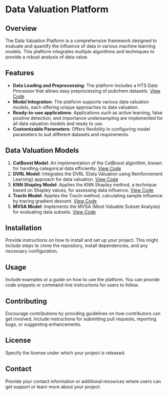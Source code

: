 # Data Valuation Platform

## Overview
The Data Valuation Platform is a comprehensive framework designed to evaluate and quantify the influence of data in various machine learning models. This platform integrates multiple algorithms and techniques to provide a robust analysis of data value.

## Features
- **Data Loading and Preprocessing**: The platform includes a HTS Data Processor that allows easy preprocessing of pubchem datasets. [View Code](https://github.com/JoshuaHesse/DataValuationPlatform/blob/master/DataValuationPlatform/models/preprocessor.py)
- **Model Integration**: The platform supports various data valuation models, each offering unique approaches to data valuation.
- **Ready-to-use applications**: Applications such as active learning, false positive detection, and importance undersampling are implemented for all data valuation models and ready to use.
- **Customizable Parameters**: Offers flexibility in configuring model parameters to suit different datasets and requirements.



## Data Valuation Models
1. **CatBoost Model**: An implementation of the CatBoost algorithm, known for handling categorical data efficiently. [View Code](https://github.com/JoshuaHesse/DataValuationPlatform/blob/master/DataValuationPlatform/models/catboost/CatBoost_model.py)
2. **DVRL Model**: Integrates the DVRL (Data Valuation using Reinforcement Learning) approach for data valuation. [View Code](https://github.com/JoshuaHesse/DataValuationPlatform/blob/master/DataValuationPlatform/models/dvrl/DVRL_model.py)
3. **KNN Shapley Model**: Applies the KNN Shapley method, a technique based on Shapley values, for assessing data influence. [View Code](https://github.com/JoshuaHesse/DataValuationPlatform/blob/master/DataValuationPlatform/models/knn_shapley/KNN_Shapley_model.py)
4. **TracIn Model**: Applies the TracIn method, calculating sample influence by tracing gradient descent. [View Code](https://github.com/JoshuaHesse/DataValuationPlatform/blob/master/DataValuationPlatform/models/knn_shapley/TracIn_model.py)
5. **MVSA Model**: Implements the MVSA (Most Valuable Subset Analysis) for evaluating data subsets. [View Code](https://github.com/JoshuaHesse/DataValuationPlatform/blob/master/DataValuationPlatform/models/mvsa/MVSA_model.py)

## Installation
Provide instructions on how to install and set up your project. This might include steps to clone the repository, install dependencies, and any necessary configuration.

## Usage
Include examples or a guide on how to use the platform. You can provide code snippets or command-line instructions for users to follow.

## Contributing
Encourage contributions by providing guidelines on how contributors can get involved. Include instructions for submitting pull requests, reporting bugs, or suggesting enhancements.

## License
Specify the license under which your project is released.

## Contact
Provide your contact information or additional resources where users can get support or learn more about your project.

